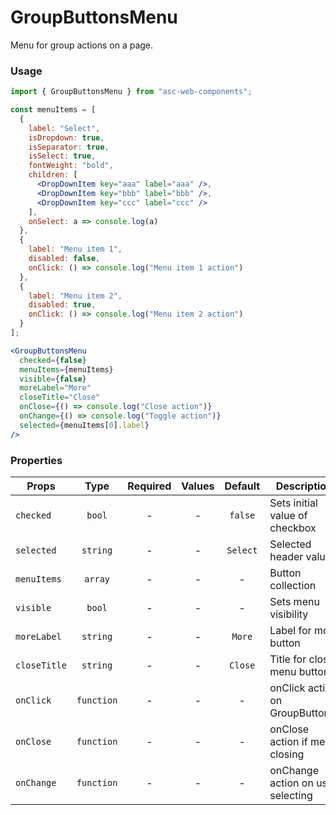 # GroupButtonsMenu

Menu for group actions on a page.

### Usage

```js
import { GroupButtonsMenu } from "asc-web-components";
```

```jsx
const menuItems = [
  {
    label: "Select",
    isDropdown: true,
    isSeparator: true,
    isSelect: true,
    fontWeight: "bold",
    children: [
      <DropDownItem key="aaa" label="aaa" />,
      <DropDownItem key="bbb" label="bbb" />,
      <DropDownItem key="ccc" label="ccc" />
    ],
    onSelect: a => console.log(a)
  },
  {
    label: "Menu item 1",
    disabled: false,
    onClick: () => console.log("Menu item 1 action")
  },
  {
    label: "Menu item 2",
    disabled: true,
    onClick: () => console.log("Menu item 2 action")
  }
];
```

```jsx
<GroupButtonsMenu
  checked={false}
  menuItems={menuItems}
  visible={false}
  moreLabel="More"
  closeTitle="Close"
  onClose={() => console.log("Close action")}
  onChange={() => console.log("Toggle action")}
  selected={menuItems[0].label}
/>
```

### Properties

| Props        |    Type    | Required | Values | Default  | Description                      |
| ------------ | :--------: | :------: | :----: | :------: | -------------------------------- |
| `checked`    |   `bool`   |    -     |   -    | `false`  | Sets initial value of checkbox   |
| `selected`   |  `string`  |    -     |   -    | `Select` | Selected header value            |
| `menuItems`  |  `array`   |    -     |   -    |    -     | Button collection                |
| `visible`    |   `bool`   |    -     |   -    |    -     | Sets menu visibility             |
| `moreLabel`  |  `string`  |    -     |   -    |  `More`  | Label for more button            |
| `closeTitle` |  `string`  |    -     |   -    | `Close`  | Title for close menu button      |
| `onClick`    | `function` |    -     |   -    |    -     | onClick action on GroupButton`s  |
| `onClose`    | `function` |    -     |   -    |    -     | onClose action if menu closing   |
| `onChange`   | `function` |    -     |   -    |    -     | onChange action on use selecting |
